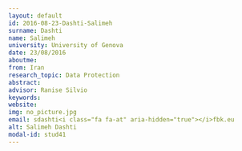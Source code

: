 ```yaml
---
layout: default 
id: 2016-08-23-Dashti-Salimeh
surname: Dashti
name: Salimeh
university: University of Genova
date: 23/08/2016
aboutme: 
from: Iran
research_topic: Data Protection
abstract: 
advisor: Ranise Silvio
keywords: 
website: 
img: no_picture.jpg
email: sdashti<i class="fa fa-at" aria-hidden="true"></i>fbk.eu
alt: Salimeh Dashti
modal-id: stud41
---
```

